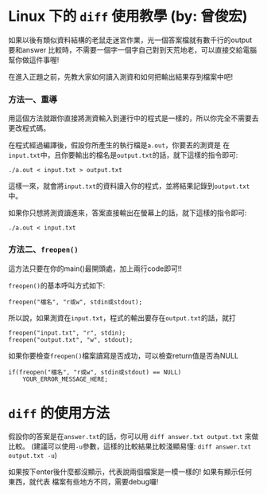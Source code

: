 # Linux 下的 `diff` 使用教學 (by: 曾俊宏)

如果以後有類似資料結構的老鼠走迷宮作業，光一個答案檔就有數千行的output要和answer
比較時，不需要一個字一個字自己對到天荒地老，可以直接交給電腦幫你做這件事喔!

在進入正題之前，先教大家如何讀入測資和如何把輸出結果存到檔案中吧! 

### 方法一、重導

用這個方法就跟你直接將測資輸入到運行中的程式是一樣的，所以你完全不需要去更改程式碼。

在程式經過編譯後，假設你所產生的執行檔是`a.out`，你要丟的測資是
在`input.txt`中，且你要輸出的檔名是`output.txt`的話，就下這樣的指令即可:
```
./a.out < input.txt > output.txt
```
這樣一來，就會將`input.txt`的資料讀入你的程式，並將結果記錄到`output.txt`中。

如果你只想將測資讀進來，答案直接輸出在螢幕上的話，就下這樣的指令即可:
```
./a.out < input.txt
```

### 方法二、`freopen()`

這方法只要在你的main()最開頭處，加上兩行code即可!!

`freopen()`的基本呼叫方式如下:
```
freopen("檔名", "r或w", stdin或stdout);
```

所以說，如果測資在`input.txt`，程式的輸出要存在`output.txt`的話，就打
```
freopen("input.txt", "r", stdin);
freopen("output.txt", "w", stdout);
```

如果你要檢查`freopen()`檔案讀寫是否成功，可以檢查return值是否為NULL
```
if(freopen("檔名", "r或w", stdin或stdout) == NULL)
    YOUR_ERROR_MESSAGE_HERE;
```

# `diff` 的使用方法

假設你的答案是在`answer.txt`的話，你可以用 `diff answer.txt output.txt` 來做比較。
(建議可以使用`-u`參數，這樣的比較結果比較淺顯易懂: `diff answer.txt output.txt -u`)

如果按下enter後什麼都沒顯示，代表說兩個檔案是一模一樣的! 如果有顯示任何東西，就代表
檔案有些地方不同，需要debug囉!
